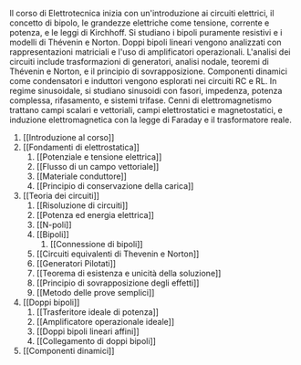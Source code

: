 Il corso di Elettrotecnica inizia con un'introduzione ai circuiti elettrici, il concetto di bipolo, le grandezze elettriche come tensione, corrente e potenza, e le leggi di Kirchhoff. Si studiano i bipoli puramente resistivi e i modelli di Thévenin e Norton. Doppi bipoli lineari vengono analizzati con rappresentazioni matriciali e l'uso di amplificatori operazionali. L'analisi dei circuiti include trasformazioni di generatori, analisi nodale, teoremi di Thévenin e Norton, e il principio di sovrapposizione. Componenti dinamici come condensatori e induttori vengono esplorati nei circuiti RC e RL. In regime sinusoidale, si studiano sinusoidi con fasori, impedenza, potenza complessa, rifasamento, e sistemi trifase. Cenni di elettromagnetismo trattano campi scalari e vettoriali, campi elettrostatici e magnetostatici, e induzione elettromagnetica con la legge di Faraday e il trasformatore reale.

1. [[Introduzione al corso]]
2. [[Fondamenti di elettrostatica]]
	1. [[Potenziale e tensione elettrica]]
	2. [[Flusso di un campo vettoriale]]
	3. [[Materiale conduttore]]
	4. [[Principio di conservazione della carica]]
3. [[Teoria dei circuiti]]
	1. [[Risoluzione di circuiti]]
	2. [[Potenza ed energia elettrica]]
	3. [[N-poli]]
	4. [[Bipoli]]
		1. [[Connessione di bipoli]]
	5. [[Circuiti equivalenti di Thevenin e Norton]]
	6. [[Generatori Pilotati]]
	7. [[Teorema di esistenza e unicità della soluzione]]
	8. [[Principio di sovrapposizione degli effetti]]
	9. [[Metodo delle prove semplici]]
4. [[Doppi bipoli]]
	1. [[Trasferitore ideale di potenza]]
	2. [[Amplificatore operazionale ideale]]
	3. [[Doppi bipoli lineari affini]]
	4. [[Collegamento di doppi bipoli]]
5. [[Componenti dinamici]]